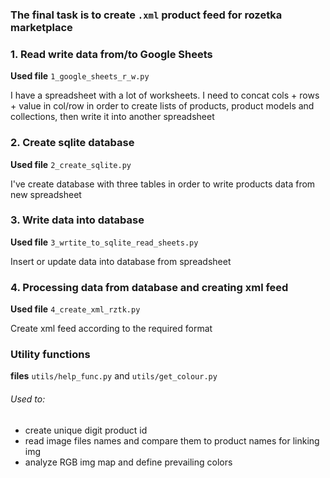 ### The final task is to create `.xml` product feed for rozetka marketplace 

### 1. Read write data from/to Google Sheets
**Used file** `1_google_sheets_r_w.py`

I have a spreadsheet with a lot of worksheets. 
I need to concat cols + rows + value in col/row in order to create lists of products, product models and collections, then write it into another spreadsheet

### 2. Create sqlite database 
**Used file** `2_create_sqlite.py`

I've create database with three tables in order to write products data from new spreadsheet 

### 3. Write data into database 
**Used file** `3_wrtite_to_sqlite_read_sheets.py`

Insert or update data into database from spreadsheet

### 4. Processing data from database and creating xml feed
**Used file** `4_create_xml_rztk.py`

Create xml feed according to the required format

### Utility functions
**files** `utils/help_func.py` and `utils/get_colour.py`

###### Used to:
* create unique digit product id
* read image files names and compare them to product names for linking img 
* analyze RGB img map and define prevailing colors
